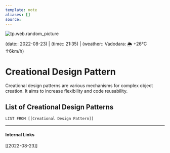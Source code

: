 ```yaml
---
template: note
aliases: []
source: 
---
```

![tp.web.random_picture](https://images.unsplash.com/photo-1534142499731-a32a99935397?crop=entropy&cs=tinysrgb&fit=crop&fm=jpg&h=300&ixid=MnwxfDB8MXxyYW5kb218MHx8dHJlZSxsYW5kc2NhcGUsd2F0ZXIsbW91bnRhaW58fHx8fHwxNjYxMjcwNzM1&ixlib=rb-1.2.1&q=80&utm_campaign=api-credit&utm_medium=referral&utm_source=unsplash_source&w=900)

(date:: 2022-08-23) | (time:: 21:35) | (weather:: Vadodara: 🌦   +26°C ↑6km/h)

# Creational Design Pattern
Creational design patterns are various mechanisms for complex object creation. It aims to increase flexibility and code reusability.

## List of Creational Design Patterns
```dataview
LIST FROM [[Creational Design Pattern]]
```

---
#### Internal Links
[[2022-08-23]]